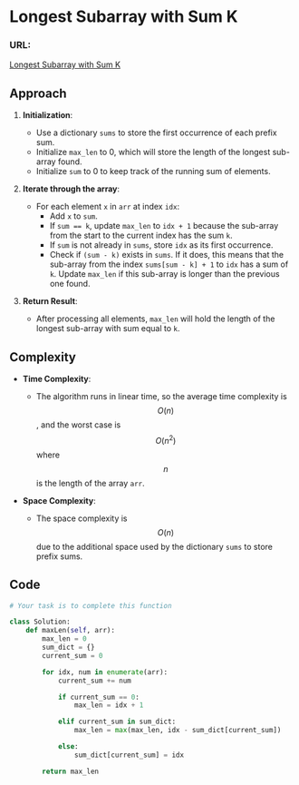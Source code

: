 # Longest Subarray with Sum K

### URL:
[Longest Subarray with Sum K](https://www.geeksforgeeks.org/problems/longest-sub-array-with-sum-k0809/1?utm_source=youtube&utm_medium=collab_striver_ytdescription&utm_campaign=longest-sub-array-with-sum-k)

## Approach
1. **Initialization**:
   - Use a dictionary `sums` to store the first occurrence of each prefix sum.
   - Initialize `max_len` to 0, which will store the length of the longest sub-array found.
   - Initialize `sum` to 0 to keep track of the running sum of elements.

2. **Iterate through the array**:
   - For each element `x` in `arr` at index `idx`:
     - Add `x` to `sum`.
     - If `sum == k`, update `max_len` to `idx + 1` because the sub-array from the start to the current index has the sum `k`.
     - If `sum` is not already in `sums`, store `idx` as its first occurrence.
     - Check if `(sum - k)` exists in `sums`. If it does, this means that the sub-array from the index `sums[sum - k] + 1` to `idx` has a sum of `k`. Update `max_len` if this sub-array is longer than the previous one found.

3. **Return Result**:
   - After processing all elements, `max_len` will hold the length of the longest sub-array with sum equal to `k`.

## Complexity
- **Time Complexity**: 
  - The algorithm runs in linear time, so the average time complexity is $$O(n)$$, and the worst case is $$O(n^2)$$ where $$n$$ is the length of the array `arr`.

- **Space Complexity**: 
  - The space complexity is $$O(n)$$ due to the additional space used by the dictionary `sums` to store prefix sums.

## Code

```python
# Your task is to complete this function

class Solution:
    def maxLen(self, arr):
        max_len = 0
        sum_dict = {}
        current_sum = 0

        for idx, num in enumerate(arr):
            current_sum += num

            if current_sum == 0:
                max_len = idx + 1

            elif current_sum in sum_dict:
                max_len = max(max_len, idx - sum_dict[current_sum])

            else:
                sum_dict[current_sum] = idx

        return max_len



